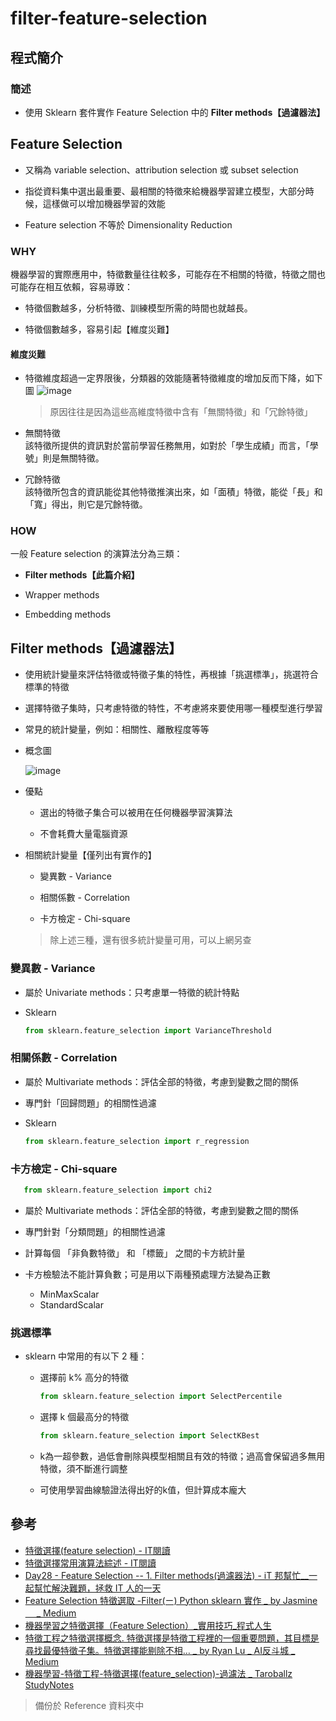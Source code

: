# filter-feature-selection
## 程式簡介
### 簡述
* 使用 Sklearn 套件實作 Feature Selection 中的 **Filter methods【過濾器法】**

## Feature Selection
* 又稱為 variable selection、attribution selection 或 subset selection

* 指從資料集中選出最重要、最相關的特徵來給機器學習建立模型，大部分時候，這樣做可以增加機器學習的效能

* Feature selection 不等於 Dimensionality Reduction

### WHY
機器學習的實際應用中，特徵數量往往較多，可能存在不相關的特徵，特徵之間也可能存在相互依賴，容易導致：

* 特徵個數越多，分析特徵、訓練模型所需的時間也就越長。

* 特徵個數越多，容易引起【維度災難】
#### 維度災難
* 特徵維度超過一定界限後，分類器的效能隨著特徵維度的增加反而下降，如下圖
  ![image](https://user-images.githubusercontent.com/93152909/145701552-148a6354-f79c-4310-b047-619353903b76.png)
  > 原因往往是因為這些高維度特徵中含有「無關特徵」和「冗餘特徵」

* 無關特徵  
該特徵所提供的資訊對於當前學習任務無用，如對於「學生成績」而言，「學號」則是無關特徵。
* 冗餘特徵  
該特徵所包含的資訊能從其他特徵推演出來，如「面積」特徵，能從「長」和「寬」得出，則它是冗餘特徵。
### HOW
一般 Feature selection 的演算法分為三類：

* **Filter methods【此篇介紹】**

* Wrapper methods

* Embedding methods

## Filter methods【過濾器法】

* 使用統計變量來評估特徵或特徵子集的特性，再根據「挑選標準」，挑選符合標準的特徵

* 選擇特徵子集時，只考慮特徵的特性，不考慮將來要使用哪一種模型進行學習

* 常見的統計變量，例如：相關性、離散程度等等

* 概念圖  

  ![image](https://user-images.githubusercontent.com/93152909/146445500-85c3360f-1188-4d1d-8d2d-dd6e6be70442.png)

* 優點
  * 選出的特徵子集合可以被用在任何機器學習演算法
  
  * 不會耗費大量電腦資源

* 相關統計變量【僅列出有實作的】

  * 變異數 - Variance
  
  * 相關係數 - Correlation
  
  * 卡方檢定 - Chi-square
  
  > 除上述三種，還有很多統計變量可用，可以上網另查
  
### 變異數 - Variance
* 屬於 Univariate methods：只考慮單一特徵的統計特點
* Sklearn

  ```python
  from sklearn.feature_selection import VarianceThreshold
  ```
  
### 相關係數 - Correlation
* 屬於 Multivariate methods：評估全部的特徵，考慮到變數之間的關係
* 專門針「回歸問題」的相關性過濾
* Sklearn

   ```python
   from sklearn.feature_selection import r_regression
   ```   
   
### 卡方檢定 - Chi-square
```python
   from sklearn.feature_selection import chi2
```
  
* 屬於 Multivariate methods：評估全部的特徵，考慮到變數之間的關係

* 專門針對「分類問題」的相關性過濾

* 計算每個 「非負數特徵」 和 「標籤」 之間的卡方統計量

* 卡方檢驗法不能計算負數；可是用以下兩種預處理方法變為正數
  * MinMaxScalar
  * StandardScalar
 
### 挑選標準
* sklearn 中常用的有以下 2 種：

  * 選擇前 k% 高分的特徵
    ```python
    from sklearn.feature_selection import SelectPercentile
    ```
    
  * 選擇 k 個最高分的特徵
    ```python
    from sklearn.feature_selection import SelectKBest 
    ```
  * k為一超參數，過低會刪除與模型相關且有效的特徵；過高會保留過多無用特徵，須不斷進行調整
  
  * 可使用學習曲線驗證法得出好的k值，但計算成本龐大
    
    
## 參考
* [特徵選擇(feature selection) - IT閱讀](https://www.itread01.com/content/1547263108.html)
* [特徵選擇常用演算法綜述 - IT閱讀](https://www.itread01.com/content/1550470354.html)
* [Day28 - Feature Selection -- 1. Filter methods(過濾器法) - iT 邦幫忙__一起幫忙解決難題，拯救 IT 人的一天](https://ithelp.ithome.com.tw/articles/10245037)
* [Feature Selection 特徵選取 -Filter(ㄧ) Python sklearn 實作 _ by Jasmine＿ _ Medium](https://jasmine880809.medium.com/feature-selection-%E7%89%B9%E5%BE%B5%E9%81%B8%E5%8F%96-filter-%E3%84%A7-python-sklearn-%E5%AF%A6%E4%BD%9C-2797b941c6a9)
* [機器學習之特徵選擇（Feature Selection）_實用技巧_程式人生](https://www.796t.com/article.php?id=173751)
* [特徵工程之特徵選擇概念. 特徵選擇是特徵工程裡的一個重要問題，其目標是尋找最優特徵子集。特徵選擇能剔除不相… _ by Ryan Lu _ AI反斗城 _ Medium](https://medium.com/ai%E5%8F%8D%E6%96%97%E5%9F%8E/%E7%89%B9%E5%BE%B5%E5%B7%A5%E7%A8%8B%E4%B9%8B%E7%89%B9%E5%BE%B5%E9%81%B8%E6%93%87%E6%A6%82%E5%BF%B5-ca11745db63c)
* [機器學習-特徵工程-特徵選擇(feature_selection)-過濾法 _ Taroballz StudyNotes](http://www.taroballz.com/2019/06/12/ML_feature_selection_filter_method/)
> 備份於 Reference 資料夾中
